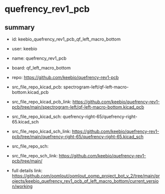 # quefrency_rev1_pcb
 
## summary 
* id: keebio_quefrency_rev1_pcb_qf_left_macro_bottom
* user: keebio
* name: quefrency_rev1_pcb
* board: qf_left_macro_bottom
* repo: https://github.com/keebio/quefrency-rev1-pcb
* src_file_repo_kicad_pcb: spectrogram-left/qf-left-macro-bottom.kicad_pcb
* src_file_repo_kicad_pcb_link: https://github.com/keebio/quefrency-rev1-pcb/tree/main/spectrogram-left/qf-left-macro-bottom.kicad_pcb
* src_file_repo_kicad_sch: quefrency-right-65/quefrency-right-65.kicad_sch
* src_file_repo_kicad_sch_link: https://github.com/keebio/quefrency-rev1-pcb/tree/main/quefrency-right-65/quefrency-right-65.kicad_sch

* src_file_repo_sch: 
* src_file_repo_sch_link: https://github.com/keebio/quefrency-rev1-pcb/tree/main/
* full details link: https://github.com/oomlout/oomlout_oomp_project_bot_v_2/tree/main/projects/keebio_quefrency_rev1_pcb_qf_left_macro_bottom/current_version/working  








